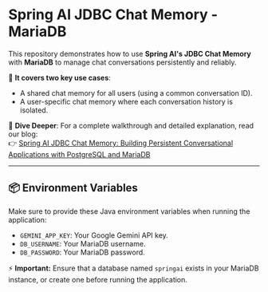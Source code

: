 # Spring AI JDBC Chat Memory - MariaDB
This repository demonstrates how to use **Spring AI's JDBC Chat Memory** with **MariaDB** to manage chat conversations persistently and reliably.

🚀 **It covers two key use cases**:
- A shared chat memory for all users (using a common conversation ID).
- A user-specific chat memory where each conversation history is isolated.

📖 **Dive Deeper**: For a complete walkthrough and detailed explanation, read our blog:  
👉 [Spring AI JDBC Chat Memory: Building Persistent Conversational Applications with PostgreSQL and MariaDB](https://bootcamptoprod.com/spring-ai-jdbc-chat-memory-guide/)

---

## 📦 Environment Variables

Make sure to provide these Java environment variables when running the application:

- `GEMINI_APP_KEY`: Your Google Gemini API key.
- `DB_USERNAME`: Your MariaDB username.
- `DB_PASSWORD`: Your MariaDB password.

⚡ **Important:** Ensure that a database named `springai` exists in your MariaDB instance, or create one before running the application.
